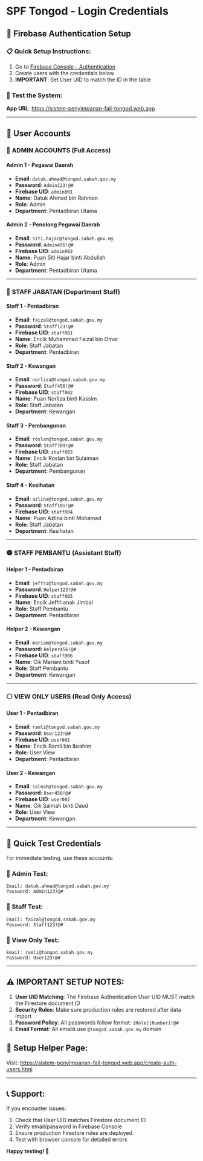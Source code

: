 # SPF Tongod - Login Credentials

## 🔐 Firebase Authentication Setup

### 📋 Quick Setup Instructions:
1. Go to [Firebase Console - Authentication](https://console.firebase.google.com/project/sistem-penyimpanan-fail-tongod/authentication/users)
2. Create users with the credentials below
3. **IMPORTANT**: Set User UID to match the ID in the table

### 🧪 Test the System:
**App URL**: https://sistem-penyimpanan-fail-tongod.web.app

---

## 👤 User Accounts

### 🔴 **ADMIN ACCOUNTS** (Full Access)

#### Admin 1 - Pegawai Daerah
- **Email**: `datuk.ahmad@tongod.sabah.gov.my`
- **Password**: `Admin123!@#`
- **Firebase UID**: `admin001`
- **Name**: Datuk Ahmad bin Rahman
- **Role**: Admin
- **Department**: Pentadbiran Utama

#### Admin 2 - Penolong Pegawai Daerah  
- **Email**: `siti.hajar@tongod.sabah.gov.my`
- **Password**: `Admin456!@#`
- **Firebase UID**: `admin002`
- **Name**: Puan Siti Hajar binti Abdullah
- **Role**: Admin
- **Department**: Pentadbiran Utama

---

### 🔵 **STAFF JABATAN** (Department Staff)

#### Staff 1 - Pentadbiran
- **Email**: `faizal@tongod.sabah.gov.my`
- **Password**: `Staff123!@#`
- **Firebase UID**: `staff001`
- **Name**: Encik Muhammad Faizal bin Omar
- **Role**: Staff Jabatan
- **Department**: Pentadbiran

#### Staff 2 - Kewangan
- **Email**: `norliza@tongod.sabah.gov.my`
- **Password**: `Staff456!@#`
- **Firebase UID**: `staff002`
- **Name**: Puan Norliza binti Kassim
- **Role**: Staff Jabatan
- **Department**: Kewangan

#### Staff 3 - Pembangunan
- **Email**: `roslan@tongod.sabah.gov.my`
- **Password**: `Staff789!@#`
- **Firebase UID**: `staff003`
- **Name**: Encik Roslan bin Sulaiman
- **Role**: Staff Jabatan  
- **Department**: Pembangunan

#### Staff 4 - Kesihatan
- **Email**: `azlina@tongod.sabah.gov.my`
- **Password**: `Staff101!@#`
- **Firebase UID**: `staff004`
- **Name**: Puan Azlina binti Mohamad
- **Role**: Staff Jabatan
- **Department**: Kesihatan

---

### 🟡 **STAFF PEMBANTU** (Assistant Staff)

#### Helper 1 - Pentadbiran
- **Email**: `jeffri@tongod.sabah.gov.my`
- **Password**: `Helper123!@#`
- **Firebase UID**: `staff005`
- **Name**: Encik Jeffri anak Jimbai
- **Role**: Staff Pembantu
- **Department**: Pentadbiran

#### Helper 2 - Kewangan
- **Email**: `mariam@tongod.sabah.gov.my`
- **Password**: `Helper456!@#`
- **Firebase UID**: `staff006`
- **Name**: Cik Mariam binti Yusof
- **Role**: Staff Pembantu
- **Department**: Kewangan

---

### ⚪ **VIEW ONLY USERS** (Read Only Access)

#### User 1 - Pentadbiran
- **Email**: `ramli@tongod.sabah.gov.my`
- **Password**: `User123!@#`
- **Firebase UID**: `user001`
- **Name**: Encik Ramli bin Ibrahim
- **Role**: User View
- **Department**: Pentadbiran

#### User 2 - Kewangan
- **Email**: `salmah@tongod.sabah.gov.my`
- **Password**: `User456!@#`
- **Firebase UID**: `user002`
- **Name**: Cik Salmah binti Daud
- **Role**: User View
- **Department**: Kewangan

---

## 🚀 **Quick Test Credentials**

For immediate testing, use these accounts:

### **👑 Admin Test:**
```
Email: datuk.ahmad@tongod.sabah.gov.my
Password: Admin123!@#
```

### **👔 Staff Test:**
```
Email: faizal@tongod.sabah.gov.my  
Password: Staff123!@#
```

### **👤 View Only Test:**
```
Email: ramli@tongod.sabah.gov.my
Password: User123!@#
```

---

## ⚠️ **IMPORTANT SETUP NOTES:**

1. **User UID Matching**: The Firebase Authentication User UID MUST match the Firestore document ID
2. **Security Rules**: Make sure production rules are restored after data import
3. **Password Policy**: All passwords follow format: `[Role][Number]!@#`
4. **Email Format**: All emails use `@tongod.sabah.gov.my` domain

## 🔧 **Setup Helper Page:**
Visit: https://sistem-penyimpanan-fail-tongod.web.app/create-auth-users.html

---

## 📞 **Support:**
If you encounter issues:
1. Check that User UID matches Firestore document ID
2. Verify email/password in Firebase Console
3. Ensure production Firestore rules are deployed
4. Test with browser console for detailed errors

**Happy testing! 🎉**